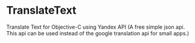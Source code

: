 # TranslateText
Translate Text for Objective-C using Yandex API (A free simple json api. This api can be used instead of the google translation api for small apps.) 
